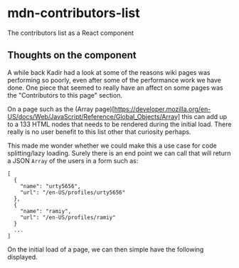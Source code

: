 # mdn-contributors-list

The contributors list as a React component

## Thoughts on the component

A while back Kadir had a look at some of the reasons wiki pages was performing so poorly, even after some of the performance work we have done. One piece that seemed to really have an affect on some pages was the "Contributors to this page" section.

On a page such as the (Array page)[https://developer.mozilla.org/en-US/docs/Web/JavaScript/Reference/Global_Objects/Array] this can add up to a 133 HTML nodes that needs to be rendered during the initial load. There really is no user benefit to this list other that curiosity perhaps.

This made me wonder whether we could make this a use case for code splitting/lazy loading. Surely there is an end point we can call that will return a JSON `Array` of the users in a form such as:

```
[
  {
    "name": "urty5656",
    "url": "/en-US/profiles/urty5656"
  },
  {
    "name": "ramiy",
    "url": "/en-US/profiles/ramiy"
  }
  ...
]
```

On the initial load of a page, we can then simple have the following displayed.
